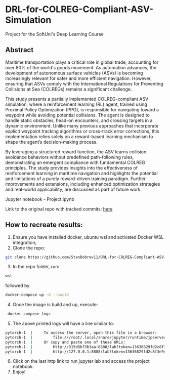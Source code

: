 # DRL-for-COLREG-Compliant-ASV-Simulation
Project for the SoftUni's Deep Learning Course

## Abstract

Maritime transportation plays a critical role in global trade, accounting for over 80% of the world's goods movement. As automation advances, the development of autonomous surface vehicles (ASVs) is becoming increasingly relevant for safer and more efficient navigation. However, ensuring that ASVs comply with the International Regulations for Preventing Collisions at Sea (COLREGs) remains a significant challenge.

This study presents a partially implemented COLREG-compliant ASV simulation, where a reinforcement learning (RL) agent, trained using Proximal Policy Optimization (PPO), is responsible for navigating toward a waypoint while avoiding potential collisions. The agent is designed to handle static obstacles, head-on encounters, and crossing targets in a dynamic environment. Unlike many previous approaches that incorporate explicit waypoint tracking algorithms or cross-track error corrections, this implementation relies solely on a reward-based learning mechanism to shape the agent’s decision-making process.

By leveraging a structured reward function, the ASV learns collision avoidance behaviors without predefined path-following rules, demonstrating an emergent compliance with fundamental COLREG principles. The study provides insights into the effectiveness of reinforcement learning in maritime navigation and highlights the potential and limitations of a purely reward-driven training paradigm. Further improvements and extensions, including enhanced optimization strategies and real-world applicability, are discussed as part of future work.

Jupyter notebook - Project.ipynb

Link to the original repo with tracked commits: [here](https://github.com/StanDobrev11/DeepLearning/blob/master/ProjectNew/)

## How to recreate results:

1. Ensure you have installed docker, ubuntu wsl and activated Docker WSL integration;
2. Clone the repo:
```bash 
git clone https://github.com/StanDobrev11/DRL-for-COLREG-Compliant-ASV-Simulation/
```
3. In the repo folder, run:
```bash
wsl
```
followed by:
```bash 
docker-compose up -d --build
```
4. Once the image is build and up, execute:
```bash
 docker-compose logs
```
5. The above printed logs will have a line similar to:
```bash
pytorch-1  |     To access the server, open this file in a browser:
pytorch-1  |         file:///root/.local/share/jupyter/runtime/jpserver-7-open.html
pytorch-1  |     Or copy and paste one of these URLs:
pytorch-1  |         http://315d8b73b3aa:8888/lab?token=13636829fd2c8f3e948392078997844d1f7ef72628f3c8c2
pytorch-1  |         http://127.0.0.1:8888/lab?token=13636829fd2c8f3e948392078997844d1f7ef72628f3c8c2
```
6. Click on the last http link to run jupyter lab and access the project notebook.
7. Enjoy!
